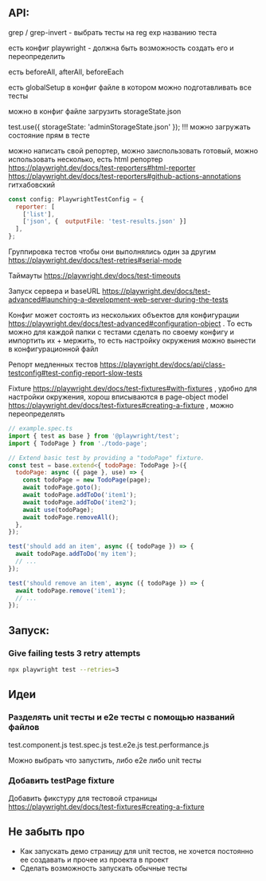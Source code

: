 ## API:

grep / grep-invert - выбрать тесты на reg exp названию теста

есть конфиг playwright - должна быть возможность создать его и переопределить

есть beforeAll, afterAll, beforeEach

есть globalSetup в конфиг файле в котором можно подготавливать все тесты

можно в конфиг файле загрузить storageState.json

test.use({ storageState: 'adminStorageState.json' }); !!! можно загружать состояние прям в тесте

можно написать свой репортер, можно заиспользовать готовый, можно использовать несколько, есть html репортер https://playwright.dev/docs/test-reporters#html-reporter
https://playwright.dev/docs/test-reporters#github-actions-annotations гитхабовский

```javascript
const config: PlaywrightTestConfig = {
  reporter: [
    ['list'],
    ['json', {  outputFile: 'test-results.json' }]
  ],
};
```

Группировка тестов чтобы они выполнялись один за другим https://playwright.dev/docs/test-retries#serial-mode

Таймауты https://playwright.dev/docs/test-timeouts

Запуск сервера и baseURL https://playwright.dev/docs/test-advanced#launching-a-development-web-server-during-the-tests

Конфиг может состоять из нескольких объектов для конфигурации https://playwright.dev/docs/test-advanced#configuration-object . То есть можно для каждой папки с тестами сделать по своему конфигу и импортить их + мержить,
то есть настройку окружения можно вынести в конфигурационной файл

Репорт медленных тестов https://playwright.dev/docs/api/class-testconfig#test-config-report-slow-tests

Fixture https://playwright.dev/docs/test-fixtures#with-fixtures , удобно для настройки окружения, хорош вписываются в page-object model
https://playwright.dev/docs/test-fixtures#creating-a-fixture , можно переопределять

```javascript
// example.spec.ts
import { test as base } from '@playwright/test';
import { TodoPage } from './todo-page';

// Extend basic test by providing a "todoPage" fixture.
const test = base.extend<{ todoPage: TodoPage }>({
  todoPage: async ({ page }, use) => {
    const todoPage = new TodoPage(page);
    await todoPage.goto();
    await todoPage.addToDo('item1');
    await todoPage.addToDo('item2');
    await use(todoPage);
    await todoPage.removeAll();
  },
});

test('should add an item', async ({ todoPage }) => {
  await todoPage.addToDo('my item');
  // ...
});

test('should remove an item', async ({ todoPage }) => {
  await todoPage.remove('item1');
  // ...
});
```


## Запуск:

### Give failing tests 3 retry attempts

```bash
npx playwright test --retries=3
```

## Идеи

### Разделять unit тесты и e2e тесты с помощью названий файлов

test.component.js
test.spec.js
test.e2e.js
test.performance.js

Можно выбрать что запустить, либо e2e либо unit тесты

### Добавить testPage fixture

Добавить фикстуру для тестовой страницы https://playwright.dev/docs/test-fixtures#creating-a-fixture

## Не забыть про

- Как запускать демо страницу для unit тестов, не хочется постоянно ее создавать и прочее из проекта в проект
- Сделать возможность запускать обычные тесты
